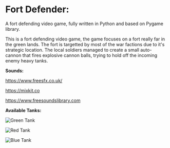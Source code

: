 # **Fort Defender**: 

A fort defending video game, fully written in Python and based on Pygame library.

This is a fort defending video game, the game focuses on a fort really far in the green lands. The fort is targetted by most of the war factions due to it's strategic location. The local soldiers managed to create a small auto-cannon that fires explosive cannon balls, trying to hold off the incoming enemy heavy tanks.

**Sounds:**

https://www.freesfx.co.uk/ 

https://mixkit.co

https://www.freesoundslibrary.com


**Available Tanks:**

![Green Tank](https://github.com/Carbon32/fort-kruz/blob/main/assets/Tank/Move/0.png?raw=true)

![Red Tank](https://github.com/Carbon32/fort-kruz/blob/main/assets/Heavy/Move/0.png?raw=true)

![Blue Tank](https://github.com/Carbon32/fort-kruz/blob/main/assets/Super/Move/0.png?raw=true)